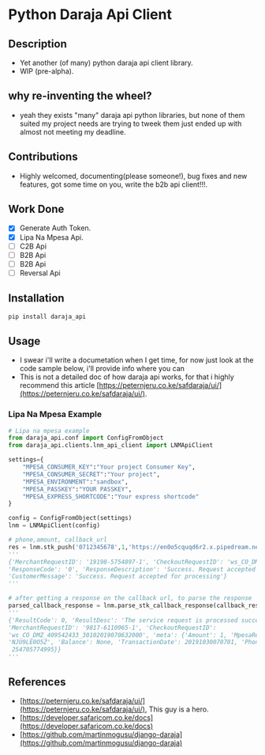 # Python Daraja Api Client
## Description
- Yet another (of many) python daraja api client library.
- WIP (pre-alpha).

## why re-inventing the wheel?
- yeah they exists "many" daraja api python libraries, but none of them suited my project needs are trying to tweek them just ended up with almost not meeting my deadline.

## Contributions
- Highly welcomed, documenting(please someone!), bug fixes and new features, got some time on you, write the b2b api client!!!.

## Work Done
- [x] Generate Auth Token.
- [x] Lipa Na Mpesa Api.
- [ ] C2B Api
- [ ] B2B Api
- [ ] B2B Api
- [ ] Reversal Api

## Installation
```bash
pip install daraja_api
```

## Usage
- I swear i'll write a documetation when I get time, for now just look at the code sample below, i'll provide info where you can 
- This is not a detailed doc of how daraja api works, for that i highly recommend this article [https://peternjeru.co.ke/safdaraja/ui/](https://peternjeru.co.ke/safdaraja/ui/).

### Lipa Na Mpesa Example
```python
# Lipa na mpesa example
from daraja_api.conf import ConfigFromObject
from daraja_api.clients.lnm_api_client import LNMApiClient

settings={
    "MPESA_CONSUMER_KEY":"Your project Consumer Key",
    "MPESA_CONSUMER_SECRET":"Your project",
    "MPESA_ENVIRONMENT":"sandbox",
    "MPESA_PASSKEY":"YOUR PASSKEY",
    "MPESA_EXPRESS_SHORTCODE":"Your express shortcode"
}

config = ConfigFromObject(settings)
lnm = LNMApiClient(config)

# phone,amount, callback_url
res = lnm.stk_push('0712345678',1,'https://en0o5cquqd6r2.x.pipedream.net/')
'''
{'MerchantRequestID': '19198-5754897-1', 'CheckoutRequestID': 'ws_CO_DMZ_409543028_30102019071229528', 
'ResponseCode': '0', 'ResponseDescription': 'Success. Request accepted for processing', 
'CustomerMessage': 'Success. Request accepted for processing'}
'''

# after getting a response on the callback url, to parse the response
parsed_callback_response = lnm.parse_stk_callback_response(callback_response)
'''
{'ResultCode': 0, 'ResultDesc': 'The service request is processed successfully.', 
'MerchantRequestID': '9817-6110965-1', 'CheckoutRequestID': 
'ws_CO_DMZ_409542433_30102019070632000', 'meta': {'Amount': 1, 'MpesaReceiptNumber': 
'NJU9LE0O5Z', 'Balance': None, 'TransactionDate': 20191030070701, 'PhoneNumber':
 254705774995}}
'''
```


## References
- [https://peternjeru.co.ke/safdaraja/ui/](https://peternjeru.co.ke/safdaraja/ui/), This guy is a hero.
- [https://developer.safaricom.co.ke/docs](https://developer.safaricom.co.ke/docs)
- [https://github.com/martinmogusu/django-daraja](https://github.com/martinmogusu/django-daraja)
